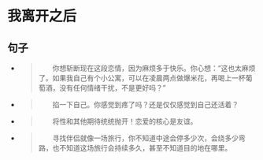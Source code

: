 # 我离开之后

## 句子

- > 　　你想斩断现在这段恋情，因为⿇烦多于快乐。你⼼想：“这也太⿇烦了。如果我⾃⼰有个⼩公寓，可以在凌晨两点做爆⽶花，再喝上⼀杯葡萄酒，没有任何情绪⼲扰，不是更好吗？”
- > 　　掐⼀下⾃⼰。你感觉到疼了吗？还是仅仅感觉到⾃⼰还活着？
- > 　　将性和其他期待统统抛开！恋爱的核⼼是友谊。
- > 　　寻找伴侣就像⼀场旅⾏，你不知道中途会停多少次，会绕多少弯路，也不知道这场旅⾏会持续多久，甚⾄不知道⽬的地在哪⾥。